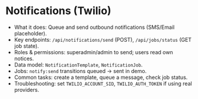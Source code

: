 # Notifications (Twilio)

- What it does: Queue and send outbound notifications (SMS/Email placeholder).
- Key endpoints: `/api/notifications/send` (POST), `/api/jobs/status` (GET job state).
- Roles & permissions: superadmin/admin to send; users read own notices.
- Data model: `NotificationTemplate`, `NotificationJob`.
- Jobs: `notify:send` transitions queued -> sent in demo.
- Common tasks: create a template, queue a message, check job status.
- Troubleshooting: set `TWILIO_ACCOUNT_SID`, `TWILIO_AUTH_TOKEN` if using real providers.
